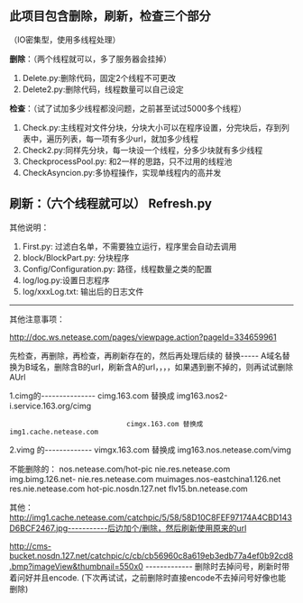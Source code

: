 此项目包含删除，刷新，检查三个部分
--------------------------------------------------------------------------
（IO密集型，使用多线程处理）

**删除**：（两个线程就可以，多了服务器会挂掉）
1. Delete.py:删除代码，固定2个线程不可更改
2. Delete2.py:删除代码，线程数量可以自己设定

**检查**：（试了试加多少线程都没问题，之前甚至试过5000多个线程）

1. Check.py:主线程对文件分块，分块大小可以在程序设置，分完块后，存到列表中，遍历列表，每一项有多少url，就加多少线程
2. Check2.py:同样先分块，每一块设一个线程，分多少块就有多少线程
3. CheckprocessPool.py: 和2一样的思路，只不过用的线程池
4. CheckAsyncion.py:多协程操作，实现单线程内的高并发

**刷新**：（六个线程就可以）
Refresh.py
---------------------------------------------------------------------------

其他说明： 
1. First.py:  过滤白名单，不需要独立运行，程序里会自动去调用
2. block/BlockPart.py: 分块程序
3. Config/Configuration.py: 路径，线程数量之类的配置
4. log/log.py:设置日志程序
5. log/xxxLog.txt: 输出后的日志文件

--------------------------------------------------------------------------
其他注意事项：

http://doc.ws.netease.com/pages/viewpage.action?pageId=334659961


先检查，再删除，再检查，再刷新存在的，然后再处理后续的
替换----- A域名替换为B域名，删除含B的url，刷新含A的url，，，，如果遇到删不掉的，则再试试删除AUrl

1.cimg的--------------- cimg.163.com 替换成 img163.nos2-i.service.163.org/cimg

                                 cimgx.163.com 替换成 img1.cache.netease.com

                                

2.vimg 的------------- vimgx.163.com 替换成 img163.nos.netease.com/vimg



不能删除的：
nos.netease.com/hot-pic
nie.res.netease.com
img.bimg.126.net-
nie.res.netease.com
muimages.nos-eastchina1.126.net
res.nie.netease.com
hot-pic.nosdn.127.net
flv15.bn.netease.com

其他：
http://img1.cache.netease.com/catchpic/5/58/58D10C8FEF97174A4CBD143D6BCF2467.jpg-----------后边加个/删除，然后刷新使用原来的url

http://cms-bucket.nosdn.127.net/catchpic/c/cb/cb56960c8a619eb3edb77a4ef0b92cd8.bmp?imageView&thumbnail=550x0   -------------   删除时去掉问号，刷新时带着问好并且encode.      (下次再试试，之前删除时直接encode不去掉问号好像也能删除)






